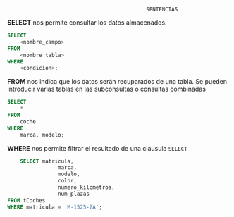                                                 SENTENCIAS
                                              
**SELECT** nos permite consultar los datos almacenados.

```SQL
SELECT
    <nombre_campo> 
FROM
    <nombre_tabla>
WHERE 
    <condicion>;
```

**FROM** nos indica que los datos serán recuparados de una tabla. Se pueden introducir varias tablas en las subconsultas o consultas combinadas


```SQL
SELECT
    *
FROM
    coche
WHERE 
    marca, modelo;
```

**WHERE** nos permite filtrar el resultado de una clausula `SELECT`

```SQL
    SELECT matricula, 
                marca,
                modelo,
                color,
                numero_kilometros,
                num_plazas 
FROM tCoches
WHERE matricula = 'M-1525-ZA';
```
